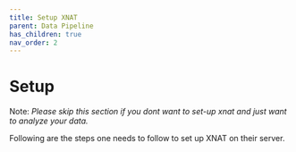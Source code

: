 ```yaml
---
title: Setup XNAT
parent: Data Pipeline
has_children: true
nav_order: 2
---
```


# Setup

Note: *Please skip this section if you dont want to set-up xnat and just want to analyze your data.*

Following are the steps one needs to follow to set up XNAT on their server.
